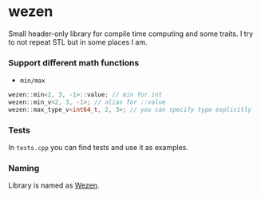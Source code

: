# wezen
Small header-only library for compile time computing and some traits.
I try to not repeat STL but in some places I am.

### Support different math functions
+ ```min/max```
```cpp
wezen::min<2, 3, -1>::value; // min for int
wezen::min_v<2, 3, -1>; // alias for ::value
wezen::max_type_v<int64_t, 2, 3>; // you can specify type explicitly
```

### Tests
In ```tests.cpp``` you can find tests and use it as examples.

### Naming
Library is named as [Wezen](https://en.wikipedia.org/wiki/Delta_Canis_Majoris).
